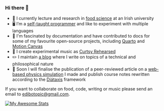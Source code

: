 ### Hi there 👋

- 🧪 I currently lecture and research in [food science](https://scholar.google.com/citations?user=aw1EnaIAAAAJ&hl=en) at an Irish
university
- 🖥️ I’m a [self-taught programmer](https://github.com/edibotopic?tab=repositories) and like to experiment with multiple languages
- 📃 I'm fascinated by documentation and have contributed
to docs for some of my favourite open-source projects, including [Quarto](https://quarto.org/) and [Motion Canvas](https://motioncanvas.io/) 
- 🎹 I create experimental music as [Curtsy Rehearsed](https://curtsyrehearsed.bandcamp.com/)
- ✏️ I maintain [a blog](https://edibotopic.com) where I write on topics of a technical and philosophical nature
- 🤫 Soon I will finalise the publication of a peer-reviewed
article on a [web-based physics simulation](https://github.com/edibotopic/stokes-law) I made and publish course notes rewritten according to the [Diátaxis](https://diataxis.fr/) framework

If you want to collaborate on food, code, writing or music please send an email to [edibotopic@gmail.com](mailto:edibotopic@gmail.com).

[![My Awesome Stats](https://awesome-github-stats.azurewebsites.net/user-stats/edibotopic?cardType=level&theme=nightowl&preferLogin=false)](https://git.io/awesome-stats-card)
